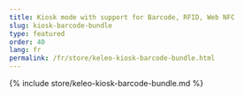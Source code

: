 ```yaml
---
title: Kiosk mode with support for Barcode, RFID, Web NFC
slug: kiosk-barcode-bundle
type: featured
order: 40
lang: fr
permalink: /fr/store/keleo-kiosk-barcode-bundle.html
---
```


{% include store/keleo-kiosk-barcode-bundle.md %}
